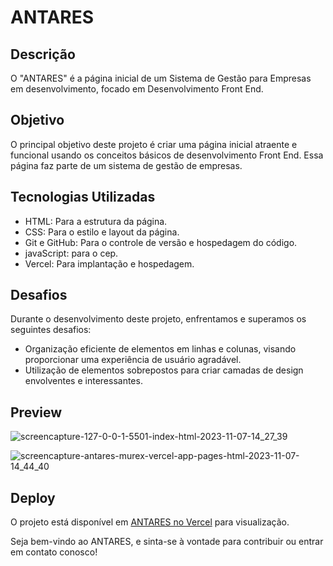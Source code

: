 # ANTARES



## Descrição

O "ANTARES" é a página inicial de um Sistema de Gestão para Empresas em desenvolvimento, focado em Desenvolvimento Front End.

## Objetivo

O principal objetivo deste projeto é criar uma página inicial atraente e funcional usando os conceitos básicos de desenvolvimento Front End. Essa página faz parte de um sistema de gestão de empresas.

## Tecnologias Utilizadas

- HTML: Para a estrutura da página.
- CSS: Para o estilo e layout da página.
- Git e GitHub: Para o controle de versão e hospedagem do código.
- javaScript: para o cep.
- Vercel: Para implantação e hospedagem.

## Desafios

Durante o desenvolvimento deste projeto, enfrentamos e superamos os seguintes desafios:

- Organização eficiente de elementos em linhas e colunas, visando proporcionar uma experiência de usuário agradável.
- Utilização de elementos sobrepostos para criar camadas de design envolventes e interessantes.


## Preview



![screencapture-127-0-0-1-5501-index-html-2023-11-07-14_27_39](https://github.com/Alephelouzada/ANTARES/assets/138677078/48dba804-b8ad-4ad6-af27-fa46c0efe120)

![screencapture-antares-murex-vercel-app-pages-html-2023-11-07-14_44_40](https://github.com/Alephelouzada/ANTARES/assets/138677078/0397a11c-065a-4f6b-86d3-99781d936cb6)


## Deploy

O projeto está disponível em [ANTARES no Vercel](https://antares-murex.vercel.app/) para visualização.

Seja bem-vindo ao ANTARES, e sinta-se à vontade para contribuir ou entrar em contato conosco!
